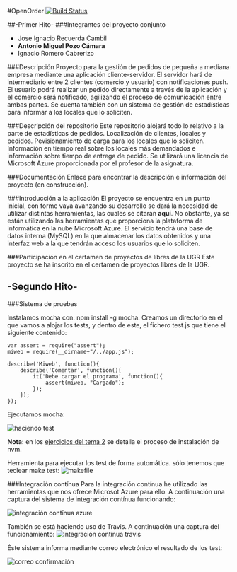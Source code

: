 #OpenOrder
[![Build Status](https://travis-ci.org/AntonioPozo/Proyecto_IV-OpenOrder.svg?branch=master)](https://travis-ci.org/AntonioPozo/Proyecto_IV-OpenOrder)

##-Primer Hito-
###Integrantes del proyecto conjunto
- Jose Ignacio Recuerda Cambil
- **Antonio Miguel Pozo Cámara**
- Ignacio Romero Cabrerizo

###Descripción
Proyecto para la gestión de pedidos de pequeña a mediana empresa mediante una aplicación cliente-servidor. El servidor hará de intermediario entre 2 clientes (comercio y usuario) con notificaciones push. El usuario podrá realizar un pedido directamente a través de la aplicación y el comercio será notificado, agilizando el proceso de comunicación entre ambas partes. Se cuenta también con un sistema de gestión de estadísticas para informar a los locales que lo soliciten.

###Descripción del repositorio
Este repositorio alojará todo lo relativo a la parte de estadísticas de pedidos. Localización de clientes, locales y pedidos. Pevisionamiento de carga para los locales que lo soliciten. Información en tiempo real sobre los locales más demandados e información sobre tiempo de entrega de pedido. 
Se utilizará una licencia de Microsoft Azure proporcionada por el profesor de la asignatura.

###Documentación
Enlace para encontrar la descripción e información del proyecto (en construcción).

###Introducción a la aplicación
El proyecto se encuentra en un punto inicial, con forme vaya avanzando su desarrollo se dará la necesidad de utilizar distintas herramientas, las cuales se citarán **aquí**.
No obstante, ya se están utilizando las herramientas que proporciona la plataforma de informática en la nube Microsoft Azure. El servicio tendrá una base de datos interna (MySQL) en la que almacenar los datos obtenidos y una interfaz web a la que tendrán acceso los usuarios que lo soliciten.

###Participación en el certamen de proyectos de libres de la UGR
Este proyecto se ha inscrito en el certamen de proyectos libres de la UGR.



##	-Segundo Hito-

###Sistema de pruebas

Instalamos mocha con: npm install -g mocha. Creamos un directorio en el que vamos a alojar los tests, y dentro de este, el fichero test.js que tiene el siguiente contenido:

```
var assert = require("assert");
miweb = require(__dirname+"/../app.js");

describe('Miweb', function(){
    describe('Comentar', function(){
        it('Debe cargar el programa', function(){
            assert(miweb, "Cargado");
        });
    });
});
```

Ejecutamos mocha:

![haciendo test](http://s2.subirimagenes.com/imagen/previo/thump_9485866test.png)

**Nota:** en los [ejercicios del tema 2](https://github.com/AntonioPozo/IV-2015-16/blob/master/ejercicios/AntonioPozo/Tema2.md) se detalla el proceso de instalación de nvm. 

Herramienta para ejecutar los test de forma automática. sólo tenemos que teclear make test:
![makefile](http://s2.subirimagenes.com/imagen/previo/thump_9486182makefile.png)


###Integración contínua
Para la integración contínua he utilizado las herramientas que nos ofrece Microsot Azure para ello. A continuación una captura del sistema de integración contínua funcionando:

![integración contínua azure](http://s2.subirimagenes.com/imagen/previo/thump_9485832imementacioncontinua.png)

También se está haciendo uso de Travis. A continuación una captura del funcionamiento:
![integración contínua travis](http://s2.subirimagenes.com/imagen/previo/thump_9485902travis.png)

Éste sistema informa mediante correo electrónico el resultado de los test:

![correo confirmación](http://s2.subirimagenes.com/imagen/previo/thump_9485904correo.png)


